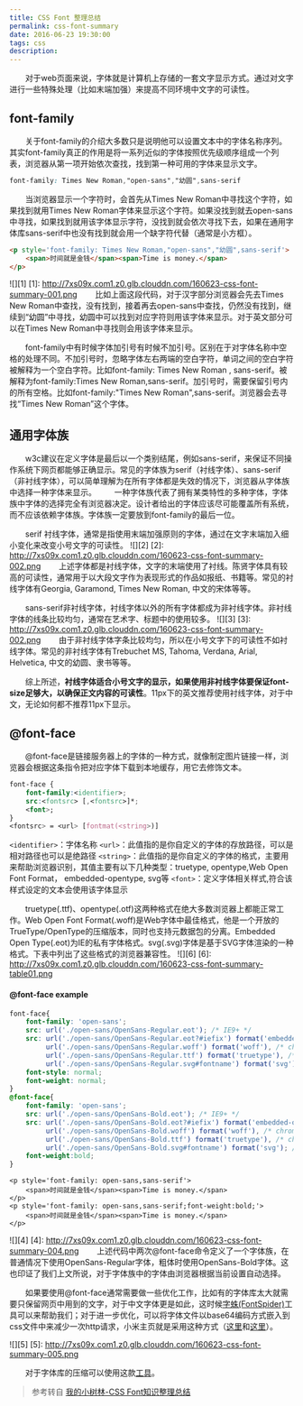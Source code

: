 ```yaml
---
title: CSS Font 整理总结
permalink: css-font-summary
date: 2016-06-23 19:30:00
tags: css
description: 
---
```


&emsp;&emsp;对于web页面来说，字体就是计算机上存储的一套文字显示方式。通过对文字进行一些特殊处理（比如末端加强）来提高不同环境中文字的可读性。

<!-- more -->

## font-family
&emsp;&emsp;关于font-family的介绍大多数只是说明他可以设置文本中的字体名称序列。其实font-family真正的作用是将一系列近似的字体按照优先级顺序组成一个列表，浏览器从第一项开始依次查找，找到第一种可用的字体来显示文字。
``` css
font-family: Times New Roman,"open-sans","幼圆",sans-serif
```
&emsp;&emsp;当浏览器显示一个字符时，会首先从Times New Roman中寻找这个字符，如果找到就用Times New Roman字体来显示这个字符。如果没找到就去open-sans中寻找，如果找到就用该字体显示字符，没找到就会依次寻找下去，如果在通用字体库sans-serif中也没有找到就会用一个缺字符代替（通常是小方框）。
``` html
<p style='font-family: Times New Roman,"open-sans","幼圆",sans-serif'>
    <span>时间就是金钱</span><span>Time is money.</span>
</p>
```
![][1]
[1]: http://7xs09x.com1.z0.glb.clouddn.com/160623-css-font-summary-001.png
&emsp;&emsp;比如上面这段代码，对于汉字部分浏览器会先去Times New Roman中查找，没有找到，接着再去open-sans中查找，仍然没有找到，继续到“幼圆”中寻找，幼圆中可以找到对应字符则用该字体来显示。对于英文部分可以在Times New Roman中寻找则会用该字体来显示。

&emsp;&emsp;font-family中有时候字体加引号有时候不加引号。区别在于对字体名称中空格的处理不同。不加引号时，忽略字体左右两端的空白字符，单词之间的空白字符被解释为一个空白字符。比如font-family:   Times   New   Roman   , sans-serif。被解释为font-family:Times New Roman,sans-serif。加引号时，需要保留引号内的所有空格。比如font-family:"Times    New Roman",sans-serif。浏览器会去寻找“Times   New Roman”这个字体。

## 通用字体族
&emsp;&emsp;w3c建议在定义字体是最后以一个类别结尾，例如sans-serif，来保证不同操作系统下网页都能够正确显示。常见的字体族为serif（衬线字体）、sans-serif（非衬线字体），可以简单理解为在所有字体都是失效的情况下，浏览器从字体族中选择一种字体来显示。
&emsp;&emsp;一种字体族代表了拥有某类特性的多种字体，字体族中字体的选择完全有浏览器决定。设计者给出的字体应该尽可能覆盖所有系统，而不应该依赖字体族。字体族一定要放到font-family的最后一位。

&emsp;&emsp;serif 衬线字体，通常是指使用末端加强原则的字体，通过在文字末端加入细小变化来改变小号文字的可读性。
![][2]
[2]: http://7xs09x.com1.z0.glb.clouddn.com/160623-css-font-summary-002.png
&emsp;&emsp;上述字体都是衬线字体，文字的末端使用了衬线。陈贤字体具有较高的可读性，通常用于以大段文字作为表现形式的作品如报纸、书籍等。常见的衬线字体有Georgia, Garamond, Times New Roman, 中文的宋体等等。

&emsp;&emsp;sans-serif非衬线字体，衬线字体以外的所有字体都成为非衬线字体。非衬线字体的线条比较均匀，通常在艺术字、标题中的使用较多。
![][3]
[3]: http://7xs09x.com1.z0.glb.clouddn.com/160623-css-font-summary-002.png
&emsp;&emsp;由于非衬线字体字条比较均匀，所以在小号文字下的可读性不如衬线字体。常见的非衬线字体有Trebuchet MS, Tahoma, Verdana, Arial, Helvetica, 中文的幼圆、隶书等等。

&emsp;&emsp;综上所述，**衬线字体适合小号文字的显示，如果使用非衬线字体要保证font-size足够大，以确保正文内容的可读性**。11px下的英文推荐使用衬线字体，对于中文，无论如何都不推荐11px下显示。

## @font-face
&emsp;&emsp;@font-face是链接服务器上的字体的一种方式，就像制定图片链接一样，浏览器会根据这条指令把对应字体下载到本地缓存，用它去修饰文本。
``` css
font-face {
    font-family:<identifier>; 
    src:<fontsrc> [,<fontsrc>]*;
    <font>;
}
<fontsrc> = <url> [fontmat(<string>)]
```
`<identifier>`：字体名称
`<url>`：此值指的是你自定义的字体的存放路径，可以是相对路径也可以是绝路径
`<string>`：此值指的是你自定义的字体的格式，主要用来帮助浏览器识别，其值主要有以下几种类型：truetype, opentype,Web Open Font Format， embedded-opentype, svg等
`<font>`：定义字体相关样式,符合该样式设定的文本会使用该字体显示

&emsp;&emsp;truetype(.ttf)、opentype(.otf)这两种格式在绝大多数浏览器上都能正常工作。Web Open Font Format(.woff)是Web字体中最佳格式，他是一个开放的TrueType/OpenType的压缩版本，同时也支持元数据包的分离。Embedded Open Type(.eot)为IE的私有字体格式。svg(.svg)字体是基于SVG字体渲染的一种格式。下表中列出了这些格式的浏览器兼容性。
![][6]
[6]: http://7xs09x.com1.z0.glb.clouddn.com/160623-css-font-summary-table01.png

#### @font-face example
```css
font-face{
    font-family: 'open-sans';
    src: url('./open-sans/OpenSans-Regular.eot'); /* IE9+ */
    src: url('./open-sans/OpenSans-Regular.eot?#iefix') format('embedded-opentype'), /* IE6-IE8 */
         url('./open-sans/OpenSans-Regular.woff') format('woff'), /* chrome、firefox */
         url('./open-sans/OpenSans-Regular.ttf') format('truetype'), /* chrome、firefox、opera、Safari, Android, iOS 4.2+*/
         url('./open-sans/OpenSans-Regular.svg#fontname') format('svg'); /* iOS 4.1- */
    font-style: normal;
    font-weight: normal;
}
@font-face{
    font-family: 'open-sans';
    src: url('./open-sans/OpenSans-Bold.eot'); /* IE9+ */
    src: url('./open-sans/OpenSans-Bold.eot?#iefix') format('embedded-opentype'), /* IE6-IE8 */
         url('./open-sans/OpenSans-Bold.woff') format('woff'), /* chrome、firefox */
         url('./open-sans/OpenSans-Bold.ttf') format('truetype'), /* chrome、firefox、opera、Safari, Android, iOS 4.2+*/
         url('./open-sans/OpenSans-Bold.svg#fontname') format('svg'); /* iOS 4.1- */
    font-weight:bold;
}
```

```
<p style='font-family: open-sans,sans-serif'>
    <span>时间就是金钱</span><span>Time is money.</span>
</p>
<p style='font-family: open-sans,sans-serif;font-weight:bold;'>
    <span>时间就是金钱</span><span>Time is money.</span>
</p>
```
![][4]
[4]: http://7xs09x.com1.z0.glb.clouddn.com/160623-css-font-summary-004.png
&emsp;&emsp;上述代码中两次@font-face命令定义了一个字体族，在普通情况下使用OpenSans-Regular字体，粗体时使用OpenSans-Bold字体。这也印证了我们上文所说，对于字体族中的字体由浏览器根据当前设置自动选择。

&emsp;&emsp;如果要使用@font-face通常需要做一些优化工作，比如有的字体库太大就需要只保留网页中用到的文字，对于中文字体更是如此，这时候[字蛛(FontSpider)](http://font-spider.org/)工具可以来帮助我们；对于进一步优化，可以将字体文件以base64编码方式嵌入到css文件中来减少一次http请求，小米主页就是采用这种方式（[这里](http://www.mi.com/minote/)和[这里](http://www.mi.com/css/webfont/product-minote-overall.min.css)）。

![][5]
[5]: http://7xs09x.com1.z0.glb.clouddn.com/160623-css-font-summary-005.png

&emsp;&emsp;对于字体库的压缩可以使用这款[工具](https://www.fontsquirrel.com/tools/webfont-generator)。


> 参考转自 [我的小树林-CSS Font知识整理总结](http://www.cnblogs.com/dojo-lzz/p/4375347.html)


